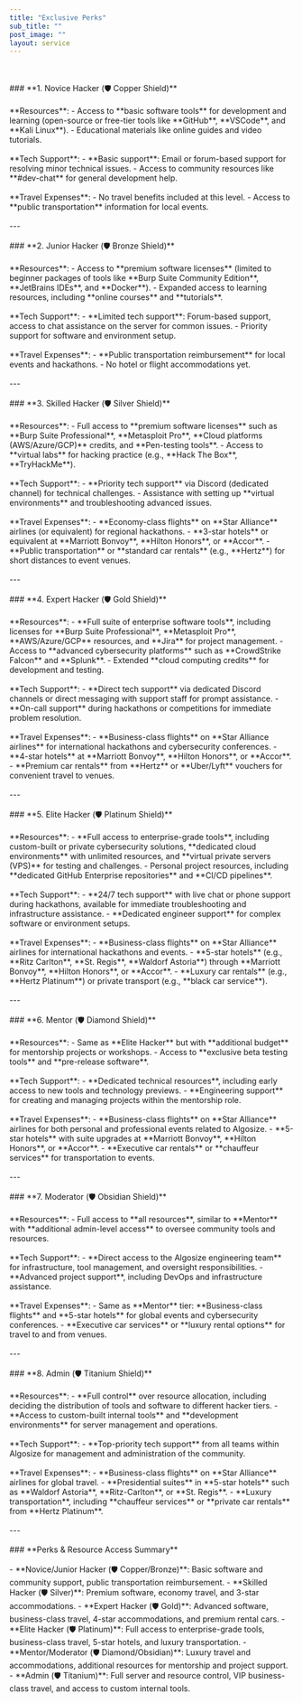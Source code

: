 ```yaml
---
title: "Exclusive Perks"
sub_title: ""
post_image: ""
layout: service
---
```

<br/>
<br/>
### **1. Novice Hacker (🛡️ Copper Shield)**
<br/>
<br/>
**Resources**:  
- Access to **basic software tools** for development and learning (open-source or free-tier tools like **GitHub**, **VSCode**, and **Kali Linux**).
- Educational materials like online guides and video tutorials.
<br/>
<br/>
**Tech Support**:  
- **Basic support**: Email or forum-based support for resolving minor technical issues.
- Access to community resources like **#dev-chat** for general development help.
<br/>
<br/>
**Travel Expenses**:  
- No travel benefits included at this level.
- Access to **public transportation** information for local events.
<br/>
<br/>
---
<br/>
<br/>
### **2. Junior Hacker (🛡️ Bronze Shield)**
<br/>
<br/>
**Resources**:  
- Access to **premium software licenses** (limited to beginner packages of tools like **Burp Suite Community Edition**, **JetBrains IDEs**, and **Docker**).
- Expanded access to learning resources, including **online courses** and **tutorials**.
<br/>
<br/>
**Tech Support**:  
- **Limited tech support**: Forum-based support, access to chat assistance on the server for common issues.
- Priority support for software and environment setup.
<br/>
<br/>
**Travel Expenses**:  
- **Public transportation reimbursement** for local events and hackathons.
- No hotel or flight accommodations yet.
<br/>
<br/>
---
<br/>
<br/>
### **3. Skilled Hacker (🛡️ Silver Shield)**
<br/>
<br/>
**Resources**:  
- Full access to **premium software licenses** such as **Burp Suite Professional**, **Metasploit Pro**, **Cloud platforms (AWS/Azure/GCP)** credits, and **Pen-testing tools**.
- Access to **virtual labs** for hacking practice (e.g., **Hack The Box**, **TryHackMe**).
<br/>
<br/>
**Tech Support**:  
- **Priority tech support** via Discord (dedicated channel) for technical challenges.
- Assistance with setting up **virtual environments** and troubleshooting advanced issues.
<br/>
<br/>
**Travel Expenses**:  
- **Economy-class flights** on **Star Alliance** airlines (or equivalent) for regional hackathons.
- **3-star hotels** or equivalent at **Marriott Bonvoy**, **Hilton Honors**, or **Accor**.
- **Public transportation** or **standard car rentals** (e.g., **Hertz**) for short distances to event venues.
<br/>
<br/>
---
<br/>
<br/>
### **4. Expert Hacker (🛡️ Gold Shield)**
<br/>
<br/>
**Resources**:  
- **Full suite of enterprise software tools**, including licenses for **Burp Suite Professional**, **Metasploit Pro**, **AWS/Azure/GCP** resources, and **Jira** for project management.
- Access to **advanced cybersecurity platforms** such as **CrowdStrike Falcon** and **Splunk**.
- Extended **cloud computing credits** for development and testing.
<br/>
<br/>
**Tech Support**:  
- **Direct tech support** via dedicated Discord channels or direct messaging with support staff for prompt assistance.
- **On-call support** during hackathons or competitions for immediate problem resolution.
<br/>
<br/>
**Travel Expenses**:  
- **Business-class flights** on **Star Alliance airlines** for international hackathons and cybersecurity conferences.
- **4-star hotels** at **Marriott Bonvoy**, **Hilton Honors**, or **Accor**.
- **Premium car rentals** from **Hertz** or **Uber/Lyft** vouchers for convenient travel to venues.
<br/>
<br/>
---
<br/>
<br/>
### **5. Elite Hacker (🛡️ Platinum Shield)**
<br/>
<br/>
**Resources**:  
- **Full access to enterprise-grade tools**, including custom-built or private cybersecurity solutions, **dedicated cloud environments** with unlimited resources, and **virtual private servers (VPS)** for testing and challenges.
- Personal project resources, including **dedicated GitHub Enterprise repositories** and **CI/CD pipelines**.
<br/>
<br/>
**Tech Support**:  
- **24/7 tech support** with live chat or phone support during hackathons, available for immediate troubleshooting and infrastructure assistance.
- **Dedicated engineer support** for complex software or environment setups.
<br/>
<br/>
**Travel Expenses**:  
- **Business-class flights** on **Star Alliance** airlines for international hackathons and events.
- **5-star hotels** (e.g., **Ritz Carlton**, **St. Regis**, **Waldorf Astoria**) through **Marriott Bonvoy**, **Hilton Honors**, or **Accor**.
- **Luxury car rentals** (e.g., **Hertz Platinum**) or private transport (e.g., **black car service**).
<br/>
<br/>
---
<br/>
<br/>
### **6. Mentor (🛡️ Diamond Shield)**
<br/>
<br/>
**Resources**:  
- Same as **Elite Hacker** but with **additional budget** for mentorship projects or workshops.
- Access to **exclusive beta testing tools** and **pre-release software**.
<br/>
<br/>
**Tech Support**:  
- **Dedicated technical resources**, including early access to new tools and technology previews.
- **Engineering support** for creating and managing projects within the mentorship role.
<br/>
<br/>
**Travel Expenses**:  
- **Business-class flights** on **Star Alliance** airlines for both personal and professional events related to Algosize.
- **5-star hotels** with suite upgrades at **Marriott Bonvoy**, **Hilton Honors**, or **Accor**.
- **Executive car rentals** or **chauffeur services** for transportation to events.
<br/>
<br/>
---
<br/>
<br/>
### **7. Moderator (🛡️ Obsidian Shield)**
<br/>
<br/>
**Resources**:  
- Full access to **all resources**, similar to **Mentor** with **additional admin-level access** to oversee community tools and resources.
<br/>
<br/>
**Tech Support**:  
- **Direct access to the Algosize engineering team** for infrastructure, tool management, and oversight responsibilities.
- **Advanced project support**, including DevOps and infrastructure assistance.
<br/>
<br/>
**Travel Expenses**:  
- Same as **Mentor** tier: **Business-class flights** and **5-star hotels** for global events and cybersecurity conferences.
- **Executive car services** or **luxury rental options** for travel to and from venues.
<br/>
<br/>
---
<br/>
<br/>
### **8. Admin (🛡️ Titanium Shield)**
<br/>
<br/>
**Resources**:  
- **Full control** over resource allocation, including deciding the distribution of tools and software to different hacker tiers.
- **Access to custom-built internal tools** and **development environments** for server management and operations.
<br/>
<br/>
**Tech Support**:  
- **Top-priority tech support** from all teams within Algosize for management and administration of the community.
<br/>
<br/>
**Travel Expenses**:  
- **Business-class flights** on **Star Alliance** airlines for global travel.
- **Presidential suites** in **5-star hotels** such as **Waldorf Astoria**, **Ritz-Carlton**, or **St. Regis**.
- **Luxury transportation**, including **chauffeur services** or **private car rentals** from **Hertz Platinum**.
<br/>
<br/>
---
<br/>
<br/>
### **Perks & Resource Access Summary**
<br/>
<br/>
- **Novice/Junior Hacker (🛡️ Copper/Bronze)**: Basic software and community support, public transportation reimbursement.
- **Skilled Hacker (🛡️ Silver)**: Premium software, economy travel, and 3-star accommodations.
- **Expert Hacker (🛡️ Gold)**: Advanced software, business-class travel, 4-star accommodations, and premium rental cars.
- **Elite Hacker (🛡️ Platinum)**: Full access to enterprise-grade tools, business-class travel, 5-star hotels, and luxury transportation.
- **Mentor/Moderator (🛡️ Diamond/Obsidian)**: Luxury travel and accommodations, additional resources for mentorship and project support.
- **Admin (🛡️ Titanium)**: Full server and resource control, VIP business-class travel, and access to custom internal tools.
<br/>
<br/>

